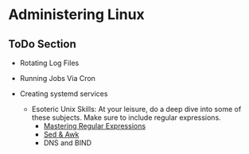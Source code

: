 # Administering Linux

## ToDo Section

* Rotating Log Files
* Running Jobs Via Cron
* Creating systemd services


  * Esoteric Unix Skills: At your leisure, do a deep dive into some of these subjects. Make sure to include regular expressions.
    * [Mastering Regular Expressions](https://www.amazon.com/Mastering-Regular-Expressions-Jeffrey-Friedl/dp/0596528124)
    * [Sed & Awk](https://www.amazon.com/Sed-Awk-2nd-Edition/dp/B00007FYIJ)
    * DNS and BIND
